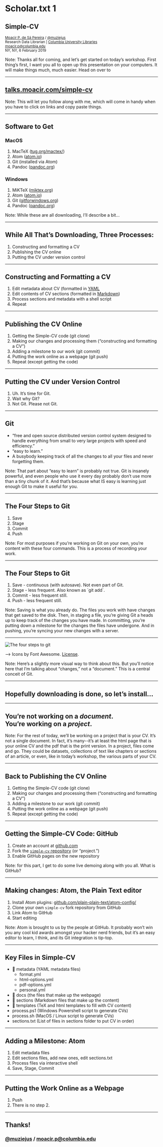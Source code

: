 # Scholar.txt 1
## Simple-CV

<small><a href="http://moacir.com">Moacir P. de Sá Pereira</a> / <a href="http://twitter.com/muziejus">@muziejus</a><br />
Research Data Librarian | <a href="http://library.columbia.edu">Columbia University Libraries</a><br />
moacir.p@columbia.edu<br />
NY, NY, 6 February 2019</small>

Note: Thanks all for coming, and let’s get started on today’s workshop. First
thing’s first, I want you all to open up this presentation on your computers.
It will make things much, much easier. Head on over to 

---

## [talks.moacir.com/simple-cv](http://talks.moacir.com/simple-cv)

Note: This will let you follow along with me, which will come in handy when
you have to click on links and copy paste things.

---

## Software to Get

<div class="row">
<div class="col-6">
<h3><i class="fab fa-apple"></i> MacOS</h3>
<ol>
<li>MacTeX (<a href="http://tug.org/mactex/">tug.org/mactex/</a>)</li>
<li>Atom (<a href="http://atom.io">atom.io</a>)</li>
<li>Git (installed via Atom)</li>
<li>Pandoc (<a href="http://pandoc.org">pandoc.org</a>)</li>
</ol>
</div>

<div class="col-6">
<h3><i class="fab fa-windows"></i> Windows</h3>
<ol>
<li>MiKTeX (<a href="http://miktex.org">miktex.org</a>)</li>
<li>Atom (<a href="http://atom.io">atom.io</a>)</li>
<li>Git (<a href="http://gitforwindows.org">gitforwindows.org</a>)</li>
<li>Pandoc (<a href="http://pandoc.org">pandoc.org</a>)</li>
</ol>
</div>

Note: While these are all downloading, I’ll describe a bit...

---

## While All That’s Downloading, Three Processes:

1. Constructing and formatting a CV
1. Publishing the CV online
1. Putting the CV under version control

---

## Constructing and Formatting a CV

1. Edit metadata about CV (formatted in [YAML](https://rollout.io/blog/yaml-tutorial-everything-you-need-get-started/)
1. Edit contents of CV sections (formatted in [Markdown](https://guides.github.com/features/mastering-markdown/))
1. Process sections and metadata with a shell script
1. Repeat

---

## Publishing the CV Online

1. Getting the Simple-CV code (git clone)
1. Making our changes and processing them (“constructing and formatting a CV”)
1. Adding a milestone to our work (git commit)
1. Putting the work online as a webpage (git push)
1. Repeat (except getting the code)

---

## Putting the CV under Version Control

1. Uh. It’s time for Git.
1. Wait why Git?
1. Not Git. Please not Git.

---

## Git

* “free and open source distributed version control system designed to handle
everything from small to very large projects with speed and efficiency.”
* “easy to learn.”
* A busybody keeping track of all the changes to all your files and never
forgetting them.

Note: That part about “easy to learn” is probably not true. Git is insanely
powerful, and even people who use it every day probably don’t use more than a
tiny chunk of it. And that’s because what IS easy is learning just enough Git
to make it useful for you.

---

## The Four Steps to Git

1. Save
1. Stage
1. Commit
1. Push

Note: For most purposes if you’re working on Git on your own, you’re content
with these four commands. This is a process of recording your work.

---

## The Four Steps to Git

<ol>
<li class="fragment">Save - continuous (with autosave). Not even part of Git.</li>
<li class="fragment">Stage - less frequent. Also known as `git add`.</li>
<li class="fragment">Commit - less frequent still.</li>
<li class="fragment">Push - less frequent still.</li>
</ol>

Note: Saving is what you already do. The files you work with have changes that
get saved to the disk. Then, in staging a file, you’re giving Git a heads up
to keep track of the changes you have made. In committing, you’re putting down
a milestone for the changes the files have undergone. And in pushing, you’re
syncing your new changes with a server.

---

![The four steps to git](https://i.imgur.com/mNfax2z.png)

--> Icons by Font Awesome. [License](https://fontawesome.com/license).

Note: Here’s a slightly more visual way to think about this. But you’ll notice
here that I’m talking about “changes,” not a “document.” This is a central
conceit of Git.

---

## Hopefully downloading is done, so let’s install…

---

## You’re not working on a _document_.<br />You’re working on a _project_.

Note: For the rest of today, we’ll be working on a project that is your CV.
It’s not a single document. In fact, it’s many--it’s at least the html page
that is your online CV and the pdf that is the print version. In a project,
files come and go. They could be datasets, collections of text like chapters
or sections of an article, or even, like in today’s workshop, the various
parts of your CV.

---

## Back to Publishing the CV Online

1. Getting the Simple-CV code (git clone)
1. Making our changes and processing them (“constructing and formatting a CV”)
1. Adding a milestone to our work (git commit)
1. Putting the work online as a webpage (git push)
1. Repeat (except getting the code)

---

## Getting the Simple-CV Code: GitHub <i class="fab fa-github"></i>

1. Create an account at [github.com](http://github.com)
1. Fork the [`simple-cv`
   repository](http://github.com/plain-plain-text/simple-cv) (or “project.”)
1. Enable GitHub pages on the new repository

Note: for this part, I get to do some live demoing along with you all. What is
GitHub?

---

## Making changes: Atom, the Plain Text editor

1. Install Atom plugins: [github.com/plain-plain-text/atom-config/](http://github.com/plain-plain-text/atom-config)
1. Clone your own `simple-cv` fork repository from GitHub
1. Link Atom to GitHub
1. Start editing

Note: Atom is brought to us by the people at GitHub. It probably won’t win you
any cool kid awards amongst your hacker nerd friends, but it’s an easy editor
to learn, I think, and its Git integration is tip-top.

---

## Key Files in Simple-CV

* 📁 metadata (YAML metadata files)
    * format.yml
    * html-options.yml
    * pdf-options.yml
    * personal.yml
* 📁 docs (the files that make up the webpage)
* 📁 sections (Markdown files that make up the content)
* 📁 templates (TeX and html templates to fill with CV content)
* process.ps1 (Windows Powershell script to generate CVs)
* process.sh (MacOS / Linux script to generate CVs)
* sections.txt (List of files in sections folder to put CV in order)

---

## Adding a Milestone: Atom

1. Edit metadata files
1. Edit sections files, add new ones, edit sections.txt
1. Process files via interactive shell
1. Save, Stage, Commit

---

## Putting the Work Online as a Webpage

1. Push
1. There is no step 2.

---

## Thanks!
### [@muziejus](http://twitter.com/muziejus) / moacir.p@columbia.edu
